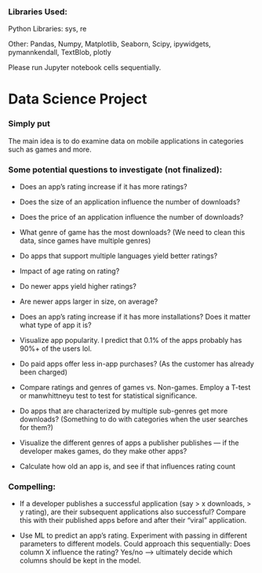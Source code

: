 ### Libraries Used: 

Python Libraries: sys, re

Other: Pandas, Numpy, Matplotlib, Seaborn, Scipy, ipywidgets, pymannkendall, TextBlob, plotly

Please run Jupyter notebook cells sequentially. 

# Data Science Project

### Simply put

The main idea is to do examine data on mobile applications in categories such as games and more.

### Some potential questions to investigate (not finalized):

- Does an app’s rating increase if it has more ratings?

- Does the size of an application influence the number of downloads?

- Does the price of an application influence the number of downloads?

- What genre of game has the most downloads? (We need to clean this data, since games have multiple genres)

- Do apps that support multiple languages yield better ratings?

- Impact of age rating on rating?

- Do newer apps yield higher ratings?

- Are newer apps larger in size, on average?

- Does an app’s rating increase if it has more installations? Does it matter what type of app it is?

- Visualize app popularity. I predict that 0.1% of the apps probably has 90%+ of the users lol.

- Do paid apps offer less in-app purchases? (As the customer has already been charged)

- Compare ratings and genres of games vs. Non-games. Employ a T-test or manwhittneyu test to test for statistical significance.

- Do apps that are characterized by multiple sub-genres get more downloads? (Something to do with categories when the user searches for them?)

- Visualize the different genres of apps a publisher publishes — if the developer makes games, do they make other apps?

- Calculate how old an app is, and see if that influences rating count

### Compelling:

- If a developer publishes a successful application (say > x downloads, > y rating), are their subsequent applications also successful? Compare this with their published apps before and after their “viral” application.

- Use ML to predict an app’s rating. Experiment with passing in different parameters to different models. Could approach this sequentially: Does column X influence the rating? Yes/no —> ultimately decide which columns should be kept in the model.
